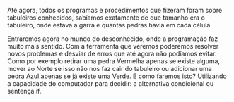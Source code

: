 Até agora, todos os programas e procedimentos que fizeram foram sobre tabuleiros conhecidos, sabíamos exatamente de que tamanho era o tabuleiro, onde estava a garra e quantas pedras havia em cada célula.

Entraremos agora no mundo do desconhecido, onde a programação faz muito mais sentido. Com a ferramenta que veremos poderemos resolver novos problemas e desviar de erros que até agora não podíamos evitar.  Como por exemplo retirar uma pedra Vermelha apenas se existe alguma, mover ao Norte se isso não nos faz cair do tabuleiro ou adicionar uma pedra Azul apenas se já existe uma Verde.
E como faremos isto? Utilizando a capacidade do computador para decidir: a alternativa condicional ou sentença if.
